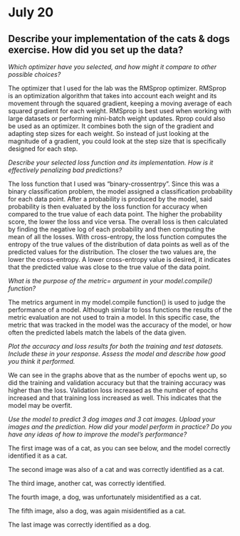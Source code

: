 # July 20

## Describe your implementation of the cats & dogs exercise. How did you set up the data?
*Which optimizer have you selected, and how might it compare to other possible choices?*

The optimizer that I used for the lab was the RMSprop optimizer. RMSprop is an optimization algorithm that takes into account each weight and its movement through the squared gradient, keeping a moving average of each squared gradient for each weight. RMSprop is best used when working with large datasets or performing mini-batch weight updates. Rprop could also be used as an optimizer. It combines both the sign of the gradient and adapting step sizes for each weight. So instead of just looking at the magnitude of a gradient, you could look at the step size that is specifically designed for each step.

*Describe your selected loss function and its implementation. How is it effectively penalizing bad predictions?*

The loss function that I used was “binary-crossentrpy”.  Since this was a binary classification problem, the model assigned a classification probability for each data point. After a probability is produced by the model, said probability is then evaluated by the loss function for accuracy when compared to the true value of each data point. The higher the probability score, the lower the loss and vice versa. The overall loss is then calculated by finding the negative log of each probability and then computing the mean of all the losses. With cross-entropy, the loss function computes the entropy of the true values of the distribution of data points as well as of the predicted values for the distribution. The closer the two values are, the lower the cross-entropy. A lower cross-entropy value is desired, it indicates that the predicted value was close to the true value of the data point.

*What is the purpose of the metric= argument in your model.compile() function?*

The metrics argument in my model.compile function() is used to judge the performance of a model. Although similar to loss functions the results of the metric evaluation are not used to train a model. In this specific case, the metric that was tracked in the model was the accuracy of the model, or how often the predicted labels match the labels of the data given.


*Plot the accuracy and loss results for both the training and test datasets. Include these in your response. Assess the model and describe how good you think it performed.*

We can see in the graphs above that as the number of epochs went up, so did the training and validation accuracy but that the training accuracy was higher than the loss. Validation loss increased as the number of epochs increased and that training loss increased as well. This indicates that the model may be overfit. 

*Use the model to predict 3 dog images and 3 cat images. Upload your images and the prediction. How did your model perform in practice? Do you have any ideas of how to improve the model’s performance?*

The first image was of a cat, as you can see below, and the model correctly identified it as a cat.

The second image was also of a cat and was correctly identified as a cat.

The third image, another cat, was correctly identified.

The fourth image, a dog, was unfortunately misidentified as a cat.

The fifth image, also a dog, was again misidentified as a cat.

The last image was correctly identified as a dog.
